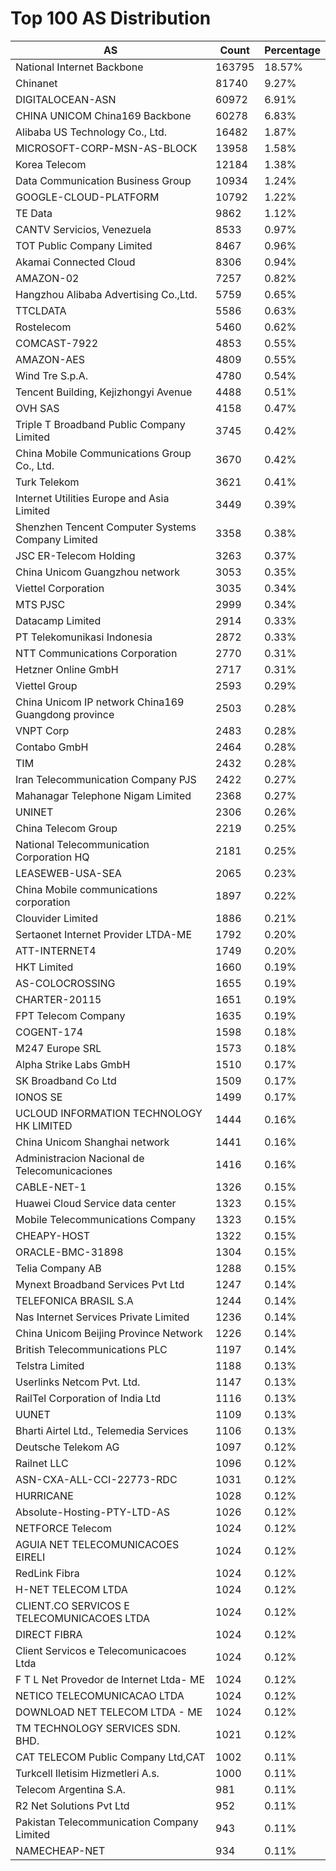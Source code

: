 # Top 100 AS Distribution
| AS | Count | Percentage |
|----|----|----|
| National Internet Backbone | 163795 | 18.57% |
| Chinanet | 81740 | 9.27% |
| DIGITALOCEAN-ASN | 60972 | 6.91% |
| CHINA UNICOM China169 Backbone | 60278 | 6.83% |
| Alibaba US Technology Co., Ltd. | 16482 | 1.87% |
| MICROSOFT-CORP-MSN-AS-BLOCK | 13958 | 1.58% |
| Korea Telecom | 12184 | 1.38% |
| Data Communication Business Group | 10934 | 1.24% |
| GOOGLE-CLOUD-PLATFORM | 10792 | 1.22% |
| TE Data | 9862 | 1.12% |
| CANTV Servicios, Venezuela | 8533 | 0.97% |
| TOT Public Company Limited | 8467 | 0.96% |
| Akamai Connected Cloud | 8306 | 0.94% |
| AMAZON-02 | 7257 | 0.82% |
| Hangzhou Alibaba Advertising Co.,Ltd. | 5759 | 0.65% |
| TTCLDATA | 5586 | 0.63% |
| Rostelecom | 5460 | 0.62% |
| COMCAST-7922 | 4853 | 0.55% |
| AMAZON-AES | 4809 | 0.55% |
| Wind Tre S.p.A. | 4780 | 0.54% |
| Tencent Building, Kejizhongyi Avenue | 4488 | 0.51% |
| OVH SAS | 4158 | 0.47% |
| Triple T Broadband Public Company Limited | 3745 | 0.42% |
| China Mobile Communications Group Co., Ltd. | 3670 | 0.42% |
| Turk Telekom | 3621 | 0.41% |
| Internet Utilities Europe and Asia Limited | 3449 | 0.39% |
| Shenzhen Tencent Computer Systems Company Limited | 3358 | 0.38% |
| JSC ER-Telecom Holding | 3263 | 0.37% |
| China Unicom Guangzhou network | 3053 | 0.35% |
| Viettel Corporation | 3035 | 0.34% |
| MTS PJSC | 2999 | 0.34% |
| Datacamp Limited | 2914 | 0.33% |
| PT Telekomunikasi Indonesia | 2872 | 0.33% |
| NTT Communications Corporation | 2770 | 0.31% |
| Hetzner Online GmbH | 2717 | 0.31% |
| Viettel Group | 2593 | 0.29% |
| China Unicom IP network China169 Guangdong province | 2503 | 0.28% |
| VNPT Corp | 2483 | 0.28% |
| Contabo GmbH | 2464 | 0.28% |
| TIM | 2432 | 0.28% |
| Iran Telecommunication Company PJS | 2422 | 0.27% |
| Mahanagar Telephone Nigam Limited | 2368 | 0.27% |
| UNINET | 2306 | 0.26% |
| China Telecom Group | 2219 | 0.25% |
| National Telecommunication Corporation HQ | 2181 | 0.25% |
| LEASEWEB-USA-SEA | 2065 | 0.23% |
| China Mobile communications corporation | 1897 | 0.22% |
| Clouvider Limited | 1886 | 0.21% |
| Sertaonet Internet Provider LTDA-ME | 1792 | 0.20% |
| ATT-INTERNET4 | 1749 | 0.20% |
| HKT Limited | 1660 | 0.19% |
| AS-COLOCROSSING | 1655 | 0.19% |
| CHARTER-20115 | 1651 | 0.19% |
| FPT Telecom Company | 1635 | 0.19% |
| COGENT-174 | 1598 | 0.18% |
| M247 Europe SRL | 1573 | 0.18% |
| Alpha Strike Labs GmbH | 1510 | 0.17% |
| SK Broadband Co Ltd | 1509 | 0.17% |
| IONOS SE | 1499 | 0.17% |
| UCLOUD INFORMATION TECHNOLOGY HK LIMITED | 1444 | 0.16% |
| China Unicom Shanghai network | 1441 | 0.16% |
| Administracion Nacional de Telecomunicaciones | 1416 | 0.16% |
| CABLE-NET-1 | 1326 | 0.15% |
| Huawei Cloud Service data center | 1323 | 0.15% |
| Mobile Telecommunications Company | 1323 | 0.15% |
| CHEAPY-HOST | 1322 | 0.15% |
| ORACLE-BMC-31898 | 1304 | 0.15% |
| Telia Company AB | 1288 | 0.15% |
| Mynext Broadband Services Pvt Ltd | 1247 | 0.14% |
| TELEFONICA BRASIL S.A | 1244 | 0.14% |
| Nas Internet Services Private Limited | 1236 | 0.14% |
| China Unicom Beijing Province Network | 1226 | 0.14% |
| British Telecommunications PLC | 1197 | 0.14% |
| Telstra Limited | 1188 | 0.13% |
| Userlinks Netcom Pvt. Ltd. | 1147 | 0.13% |
| RailTel Corporation of India Ltd | 1116 | 0.13% |
| UUNET | 1109 | 0.13% |
| Bharti Airtel Ltd., Telemedia Services | 1106 | 0.13% |
| Deutsche Telekom AG | 1097 | 0.12% |
| Railnet LLC | 1096 | 0.12% |
| ASN-CXA-ALL-CCI-22773-RDC | 1031 | 0.12% |
| HURRICANE | 1028 | 0.12% |
| Absolute-Hosting-PTY-LTD-AS | 1026 | 0.12% |
| NETFORCE Telecom | 1024 | 0.12% |
| AGUIA NET TELECOMUNICACOES EIRELI | 1024 | 0.12% |
| RedLink Fibra | 1024 | 0.12% |
| H-NET TELECOM LTDA | 1024 | 0.12% |
| CLIENT.CO SERVICOS E TELECOMUNICACOES LTDA | 1024 | 0.12% |
| DIRECT FIBRA | 1024 | 0.12% |
| Client Servicos e Telecomunicacoes Ltda | 1024 | 0.12% |
| F T L Net Provedor de Internet Ltda- ME | 1024 | 0.12% |
| NETICO TELECOMUNICACAO LTDA | 1024 | 0.12% |
| DOWNLOAD NET TELECOM LTDA - ME | 1024 | 0.12% |
| TM TECHNOLOGY SERVICES SDN. BHD. | 1021 | 0.12% |
| CAT TELECOM Public Company Ltd,CAT | 1002 | 0.11% |
| Turkcell Iletisim Hizmetleri A.s. | 1000 | 0.11% |
| Telecom Argentina S.A. | 981 | 0.11% |
| R2 Net Solutions Pvt Ltd | 952 | 0.11% |
| Pakistan Telecommunication Company Limited | 943 | 0.11% |
| NAMECHEAP-NET | 934 | 0.11% |
